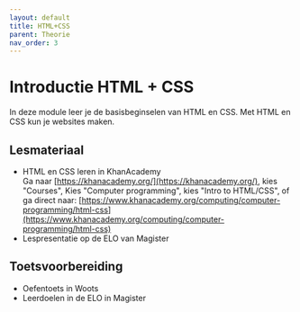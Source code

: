 ```yaml
---
layout: default
title: HTML+CSS
parent: Theorie
nav_order: 3
---
```


# Introductie HTML + CSS
In deze module leer je de basisbeginselen van HTML en CSS. Met HTML en CSS kun je websites maken.

## Lesmateriaal
- HTML en CSS leren in KhanAcademy\
  Ga naar [https://khanacademy.org/](https://khanacademy.org/), 
  kies "Courses", Kies "Computer programming", kies "Intro to HTML/CSS", of ga direct naar:
  [https://www.khanacademy.org/computing/computer-programming/html-css](https://www.khanacademy.org/computing/computer-programming/html-css)
- Lespresentatie op de ELO van Magister

## Toetsvoorbereiding
- Oefentoets in Woots
- Leerdoelen in de ELO in Magister
